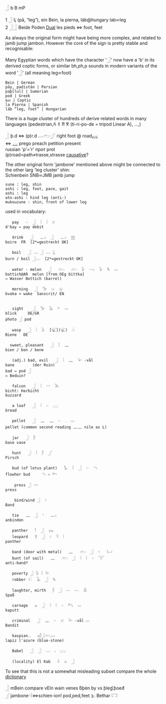 𓃀 b B mP  

1 𓃀  پَا‎ (pā, “leg”), ein Bein, la pierna, láb@hungary lab⋍leg  
2 𓃀𓃀 Beide Poden [Dual](Dual) les pieds ⇔ foot, feet  

As always the original form might have being more complex, and related to jamb jump jambon. However the core of the sign is pretty stable and recognisable:  

Many Egyptian words which have the character '𓃀' now have a 'b' in its derived coptic forms, or similar bh,ph,p sounds in modern variants of the word '𓃀' (all meaning leg⋍foot)  

    Bein | German  
    pāy, padistān | Persian  
    paþ[lul] | Sumerian  
    pod | Greek  
    ⲫⲁⲧ | Coptic  
    la Pierna | Spanish  
    láb “leg, foot” | Hungarian  

There is a huge cluster of hundreds of derive related words in many languages (pedestrian,𐀴 𐀪 𐀷 𐀆 (ti-ri-po-de = tripod Linear A), …,)  

𓃀 þ.d ⇔ (p)r.d 𓂋𓂧𓂾 right foot @ road[𓈐](𓈐)  
 ⇔ [𓂋](𓂋) prego preach petition present  
russian 'р'='r' прот prot  
(p)road=path≠trasse,strasse [causative](causative)?  

The other original form 'jambone' mentioned above might be connected to the other larg 'leg cluster' shin:  
Schienbein SNB⋍JMB jamb jump  
```  
sune : leg, shin  
ashi : leg, foot, pace, gait  
ashi : leg  
ato-ashi : hind leg (anti-)  
mukouzune : shin, front of lower leg  
```  

used in vocabulary:  
```  
   pay   𓏏  𓃀  𓇋  𓇋  𓏴  
d'bay ⇔ pay debit  

   drink   𓃀   𓂝  𓃀   𓂝  𓈗  
boire  FR  [2*=gestreckt OK]  

   boil   𓃀 𓂋 𓃀 𓂋 𓊮  
burn / boil 𓃀𓂋  [2*=gestreckt OK]  

   water - melon   𓃀   𓂧   𓂧  𓅱  𓂸  𓅱  𓆰  𓏥  
battich@AR  melon [from OEg bittka]  
⇔ Wasser Bottich (barrel)  

   morning   𓃀  𓅡  𓂓  𓇼  
bvaka ⋍ wake  Sanscrit/ EN  


   sight    𓃀  𓅡  𓄿  𓎼  𓁹  
blick     DE/GR  
photo 𓃀 pod  

   wasp   𓃀  𓇋  𓅱  [𓆤](𓆤)  𓏨  
Biene   DE  

  sweet, pleasant   𓃀  𓇜  𓈖  
bien / bon / bene  

   (adj.) bad, evil   𓃀  𓇋  𓈖  𓅪 -vål  
bane        (der Ruin)  
bad ⇔ pod 𓃀  
⇔ Beduin?  

   falcon   𓃀  𓇋  𓎡  𓅅  
bicht: Harbicht  
buzzard  

   a loaf   𓃀  𓇋  𓏏  𓈀  
bread  

   pellet   𓃀  𓈖  𓈖  𓏏  𓈒  𓏥  
pellet (common second reading 𓈖𓈖 nile as L)  

   jar   𓃀  𓋴  
base vase  

   hunt   𓃀  𓎛  𓋴  𓂾  
Pirsch  

   bud (of lotus plant)   𓅘  𓎛  𓃀  𓏏  𓆹  
flowher bud 	𓆹 ⇨ 𓆸  

    press 𓃀 𓄲  
press  

    bind/wind 𓃀  𓏲  
Band  

   tie   𓈖  𓃀  𓍢   𓂝  
anbinden  

   panther   𓍋  𓃀  𓃮  
   leopard   𓋁  𓃀  𓏲  𓄛  𓏪  
panther  

   band (door with metal)   𓈖   𓂧  𓃀  𓏲   𓂡  
   bunt (of sail)   𓈖   𓂧  𓃀  𓇋  𓇋  𓏏  𓋳  
anti-band?  

   poverty 𓃀 𓅱 𓎛 𓅪  
   robber 𓍯  𓄿  𓃀  𓆰  

   laughter, mirth   𓋴  𓃀  𓍿  𓄑  𓀁  
Spaß  

   carnage   𓐍  𓃀  𓇋  𓇋  𓏏  𓀐  𓏥  
kaputt  

   criminal   𓃀  𓈖  𓏏  𓏴  𓅪 -vål 𓏥  
Bandit  

   kaspian𓈒𓂂   𓐍𓋴𓃀𓂧𓈒𓏥  
lapiz l'azure (blue-stone)  

   Babel   𓃀  𓃀  𓂋  𓏤  𓈉  

   (locality) El Kab   𓇑  𓊖  𓃀  
```  

To see that this is not a somewhat misleading subset compare the whole [dictionary](https://github.com/pannous/hieros/blob/master/dictionaries/my_egyptian_dictionary.txt)  


𓃀 mBein compare vEIn wain venes ƃþėn by  vs ƥleɠ.ƥoeđ 𓂾jambone𓄹𓄻⇔schien-ion! pod,ped,feet  ב𓊪 Bethar 𓉐  
